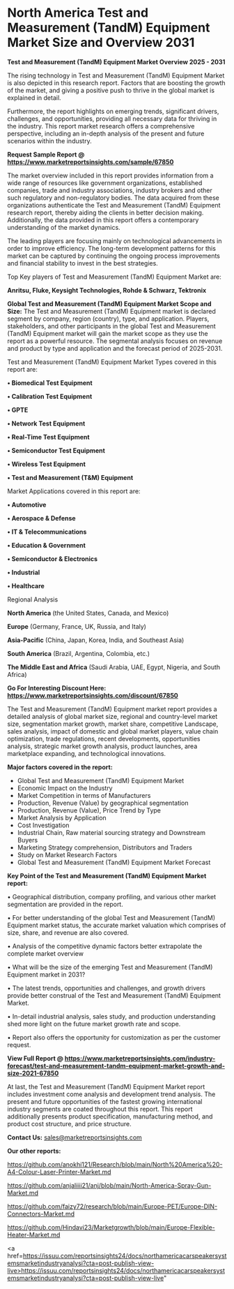  # North America Test and Measurement (TandM) Equipment Market Size and Overview 2031

<Strong> Test and Measurement (TandM) Equipment Market Overview 2025 - 2031</strong>

The rising technology in Test and Measurement (TandM) Equipment Market is also depicted in this research report. Factors that are boosting the growth of the market, and giving a positive push to thrive in the global market is explained in detail.

Furthermore, the report highlights on emerging trends, significant drivers, challenges, and opportunities, providing all necessary data for thriving in the industry. This report market research offers a comprehensive perspective, including an in-depth analysis of the present and future scenarios within the industry.

<strong>Request Sample Report @ <a href=https://www.marketreportsinsights.com/sample/67850>https://www.marketreportsinsights.com/sample/67850</a></strong>

The market overview included in this report provides information from a wide range of resources like government organizations, established companies, trade and industry associations, industry brokers and other such regulatory and non-regulatory bodies. The data acquired from these organizations authenticate the Test and Measurement (TandM) Equipment research report, thereby aiding the clients in better decision making. Additionally, the data provided in this report offers a contemporary understanding of the market dynamics.

The leading players are focusing mainly on technological advancements in order to improve efficiency. The long-term development patterns for this market can be captured by continuing the ongoing process improvements and financial stability to invest in the best strategies.

Top Key players of Test and Measurement (TandM) Equipment Market are:

<strong>Anritsu, Fluke, Keysight Technologies, Rohde & Schwarz, Tektronix</strong>

<strong><b>Global Test and Measurement (TandM) Equipment Market Scope and Size:</b></strong>
The Test and Measurement (TandM) Equipment market is declared segment by company, region (country), type, and application. Players, stakeholders, and other participants in the global Test and Measurement (TandM) Equipment market will gain the market scope as they use the report as a powerful resource. The segmental analysis focuses on revenue and product by type and application and the forecast period of 2025-2031.

Test and Measurement (TandM) Equipment Market Types covered in this report are:

<strong>• Biomedical Test Equipment

• Calibration Test Equipment

• GPTE

• Network Test Equipment

• Real-Time Test Equipment

• Semiconductor Test Equipment

• Wireless Test Equipment

• Test and Measurement (T&M) Equipment</strong>

Market Applications covered in this report are:

<strong>• Automotive

• Aerospace & Defense

• IT & Telecommunications

• Education & Government

• Semiconductor & Electronics

• Industrial

• Healthcare </strong> 

Regional Analysis

<strong>North America</strong> (the United States, Canada, and Mexico)

<strong>Europe</strong> (Germany, France, UK, Russia, and Italy)

<strong>Asia-Pacific</strong> (China, Japan, Korea, India, and Southeast Asia)

<strong>South America</strong> (Brazil, Argentina, Colombia, etc.)

<strong>The Middle East and Africa</strong> (Saudi Arabia, UAE, Egypt, Nigeria, and South Africa)

<strong>Go For Interesting Discount Here: <a href=https://www.marketreportsinsights.com/discount/67850>https://www.marketreportsinsights.com/discount/67850</a></strong>

The Test and Measurement (TandM) Equipment market report provides a detailed analysis of global market size, regional and country-level market size, segmentation market growth, market share, competitive Landscape, sales analysis, impact of domestic and global market players, value chain optimization, trade regulations, recent developments, opportunities analysis, strategic market growth analysis, product launches, area marketplace expanding, and technological innovations.

<strong><b>Major factors covered in the report:</b></strong>
<ul>
  <li>Global Test and Measurement (TandM) Equipment Market </li>
  <li>Economic Impact on the Industry</li>
  <li>Market Competition in terms of Manufacturers</li>
  <li>Production, Revenue (Value) by geographical segmentation</li>
  <li>Production, Revenue (Value), Price Trend by Type</li>
  <li>Market Analysis by Application</li>
  <li>Cost Investigation</li>
  <li>Industrial Chain, Raw material sourcing strategy and Downstream Buyers</li>
  <li>Marketing Strategy comprehension, Distributors and Traders</li>
  <li>Study on Market Research Factors</li>
  <li>Global Test and Measurement (TandM) Equipment Market Forecast</li>
</ul>

<strong><b>Key Point of the Test and Measurement (TandM) Equipment Market report:</b></strong>

• Geographical distribution, company profiling, and various other market segmentation are provided in the report.

• For better understanding of the global Test and Measurement (TandM) Equipment market status, the accurate market valuation which comprises of size, share, and revenue are also covered.

• Analysis of the competitive dynamic factors better extrapolate the complete market overview

• What will be the size of the emerging Test and Measurement (TandM) Equipment market in 2031?

• The latest trends, opportunities and challenges, and growth drivers provide better construal of the Test and Measurement (TandM) Equipment Market.

• In-detail industrial analysis, sales study, and production understanding shed more light on the future market growth rate and scope.

• Report also offers the opportunity for customization as per the customer request.

<strong><b>View Full Report @ <a href=https://www.marketreportsinsights.com/industry-forecast/test-and-measurement-tandm-equipment-market-growth-and-size-2021-67850>https://www.marketreportsinsights.com/industry-forecast/test-and-measurement-tandm-equipment-market-growth-and-size-2021-67850</a></b></strong>


At last, the Test and Measurement (TandM) Equipment Market report includes investment come analysis and development trend analysis. The present and future opportunities of the fastest growing international industry segments are coated throughout this report. This report additionally presents product specification, manufacturing method, and product cost structure, and price structure.

<strong>Contact Us:</strong>
sales@marketreportsinsights.com

<strong>Our other reports:</strong>

<a href=https://github.com/anokhi121/Research/blob/main/North%20America%20-A4-Colour-Laser-Printer-Market.md>https://github.com/anokhi121/Research/blob/main/North%20America%20-A4-Colour-Laser-Printer-Market.md</a>

<a href=https://github.com/anjaliiii21/anj/blob/main/North-America-Spray-Gun-Market.md>https://github.com/anjaliiii21/anj/blob/main/North-America-Spray-Gun-Market.md</a>

<a href=https://github.com/faizy72/research/blob/main/Europe-PET/Europe-DIN-Connectors-Market.md>https://github.com/faizy72/research/blob/main/Europe-PET/Europe-DIN-Connectors-Market.md</a>

<a href=https://github.com/Hindavi23/Marketgrowth/blob/main/Europe-Flexible-Heater-Market.md>https://github.com/Hindavi23/Marketgrowth/blob/main/Europe-Flexible-Heater-Market.md</a>

<a href=https://issuu.com/reportsinsights24/docs/northamericacarspeakersystemsmarketindustryanalysi?cta=post-publish-view-live>https://issuu.com/reportsinsights24/docs/northamericacarspeakersystemsmarketindustryanalysi?cta=post-publish-view-live</a>"
